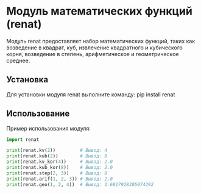 # Модуль математических функций (renat)

Модуль renat предоставляет набор математических функций, таких как возведение в квадрат, куб, извлечение квадратного и кубического корня, возведение в степень, арифметическое и геометрическое среднее.

## Установка

Для установки модуля renat выполните команду: pip install renat


## Использование

Пример использования модуля:

```python
import renat

print(renat.kv(2))         # Вывод: 4
print(renat.kub(2))        # Вывод: 8
print(renat.kv_kor(4))     # Вывод: 2.0
print(renat.kub_kor(8))    # Вывод: 2.0
print(renat.step(2, 3))    # Вывод: 8
print(renat.arif(1, 2, 3)) # Вывод: 2.0
print(renat.geo(1, 2, 4))  # Вывод: 1.6817928305074292